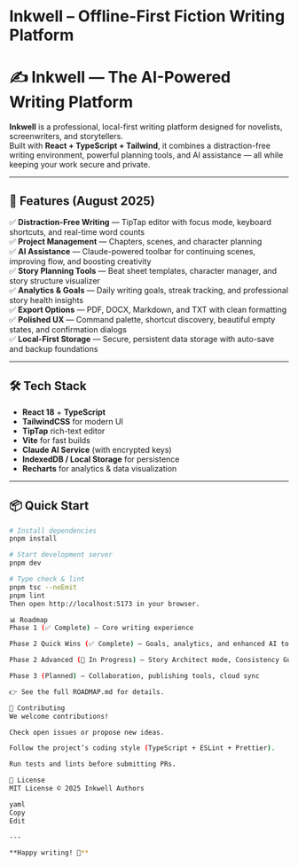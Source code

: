 # Inkwell – Offline-First Fiction Writing Platform

# ✍️ Inkwell — The AI-Powered Writing Platform

**Inkwell** is a professional, local-first writing platform designed for novelists, screenwriters, and storytellers.  
Built with **React + TypeScript + Tailwind**, it combines a distraction-free writing environment, powerful planning tools, and AI assistance — all while keeping your work secure and private.

---

## 🚀 Features (August 2025)

✅ **Distraction-Free Writing** — TipTap editor with focus mode, keyboard shortcuts, and real-time word counts  
✅ **Project Management** — Chapters, scenes, and character planning  
✅ **AI Assistance** — Claude-powered toolbar for continuing scenes, improving flow, and boosting creativity  
✅ **Story Planning Tools** — Beat sheet templates, character manager, and story structure visualizer  
✅ **Analytics & Goals** — Daily writing goals, streak tracking, and professional story health insights  
✅ **Export Options** — PDF, DOCX, Markdown, and TXT with clean formatting  
✅ **Polished UX** — Command palette, shortcut discovery, beautiful empty states, and confirmation dialogs  
✅ **Local-First Storage** — Secure, persistent data storage with auto-save and backup foundations

---

## 🛠️ Tech Stack

- **React 18** + **TypeScript**
- **TailwindCSS** for modern UI  
- **TipTap** rich-text editor  
- **Vite** for fast builds  
- **Claude AI Service** (with encrypted keys)  
- **IndexedDB / Local Storage** for persistence  
- **Recharts** for analytics & data visualization  

---

## 📦 Quick Start

```bash
# Install dependencies
pnpm install

# Start development server
pnpm dev

# Type check & lint
pnpm tsc --noEmit
pnpm lint
Then open http://localhost:5173 in your browser.

📊 Roadmap
Phase 1 (✅ Complete) — Core writing experience

Phase 2 Quick Wins (✅ Complete) — Goals, analytics, and enhanced AI toolbar

Phase 2 Advanced (🚧 In Progress) — Story Architect mode, Consistency Guardian, Timeline view

Phase 3 (Planned) — Collaboration, publishing tools, cloud sync

👉 See the full ROADMAP.md for details.

🤝 Contributing
We welcome contributions!

Check open issues or propose new ideas.

Follow the project’s coding style (TypeScript + ESLint + Prettier).

Run tests and lints before submitting PRs.

📜 License
MIT License © 2025 Inkwell Authors

yaml
Copy
Edit

---

**Happy writing! 📝**
